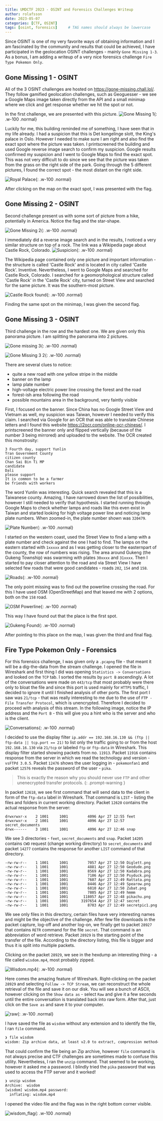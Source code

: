 ```yaml
---
title: UMDCTF 2023 - OSINT and Forensics Challenges Writeup
author: rolafsson
date: 2023-05-07
categories: [CTF, OSINT]
tags: [osint, forensics]     # TAG names should always be lowercase
---
```


Since OSINT is one of my very favorite ways of obtaining information and I am fascinated by the community and results that could be achieved, I have participated in the geolocation OSINT challenges - mainly `Gone Missing 1-3`. As a bonus, I am adding a writeup of a very nice forensics challenge `Fire Type Pokemon Only`.

## Gone Missing 1 - OSINT

All of the 3 OSINT challenges are hosted on <https://gone-missing.chall.lol/>. They follow gamified geolocation challenges, such as Geoguesser - we see a Google Maps image taken directly from the API and a small minimap where we click and get response whether we hit the spot or not. 

In the first challenge, we are presented with this picture. ![Gone Missing 1](/assets/img/2023_05_07_UMDCTF_2023_OSINT/gonemissing1.png){: .w-100 .normal}

Luckily for me, this building reminded me of something, I have seen that in my life already. I had a suspicion that this is Det kongelinge slott, the King's palace in Oslo. However I needed to make sure I am right and also find the exact spot where the picture was taken. I printscreened the building and used Google reverse image search to confirm my suspicion. Google results confirmed my suspicion and I went to Google Maps to find the exact spot. This was not very difficult to do since we see that the picture was taken from the grass on the right side of the park. Going through the 5 different pictures, I found the correct spot - the most distant on the right side.

![Royal Palace](/assets/img/2023_05_07_UMDCTF_2023_OSINT/royalpalace.png){: .w-100 .normal}

After clicking on the map on the exact spot, I was presented with the flag.

## Gone Missing 2 - OSINT

Second challenge present us with some sort of picture from a hike, potentially in America. Notice the flag and the star-shape. 

![Gone Missing 2](/assets/img/2023_05_07_UMDCTF_2023_OSINT/gonemissing2.png){: .w-100 .normal}
 
I immediately did a reverse image search and in the results, I noticed a very similar structure on top of a rock. The link was a Wikipedia page about Castle Rock, Colorado. ![Suspicion](/assets/img/2023_05_07_UMDCTF_2023_OSINT/castlerock.png){: .w-100 .normal}

The Wikipedia page contained only one picture and important information - the structure is called 'Castle Rock' and is located in city called 'Castle Rock'. Inventive. Nevertheless, I went to Google Maps and searched for Castle Rock, Colorado. I searched for a geomorphological structure called 'Castle Rock' in the 'Castle Rock' city, turned on Street View and searched for the same picture. It was the southern-most picture.

![Castle Rock found](/assets/img/2023_05_07_UMDCTF_2023_OSINT/castlerock_found.png){: .w-100 .normal}

Finding the same spot on the minimap, I was given the second flag.

## Gone Missing 3 - OSINT

Third challenge in the row and the hardest one. We are given only this panorama picture. I am splitting the panorama into 2 pictures. 

![Gone missing 3](/assets/img/2023_05_07_UMDCTF_2023_OSINT/gonemissing3.png){: .w-100 .normal}

![Gone Missing 3 2](/assets/img/2023_05_07_UMDCTF_2023_OSINT/gonemissing3_2.png){: .w-100 .normal}

There are several clues to notice:
- quite a new road with one yellow stripe in the middle
- banner on the lamp
- lamp plate number
- high-voltage electric power line crossing the forest and the road
- forest-ish area following the road
- possible mountains area in the background, very faintly visible

First, I focused on the banner. Since China has no Google Street View and Vietnam as well, my suspicion was Taiwan, however I needed to verify this claim. I searched via Google for an OCR that was able to translate Chinese letters and I found this website <https://2ocr.com/online-ocr-chinese/>. I printscreened the banner only and flipped vertically (because of the number 3 being mirrored) and uploaded to the website. The OCR created this monstrosity:
```
3 Fourth day, support Yunlin
Tran Government County
citizen county
Chan Sai Bin Ti MP
candidate
Dali
please support
It is common to be a farmer
be friends with workers
```

The word Yunlin was interesting. Quick search revealed that this is a Taiwanese county. Amazing, I have narrowed down the list of possibilities, however I still needed to verify that hypothesis. I started running through Google Maps to check whether lamps and roads like this even exist in Taiwan and started looking for high voltage power line and noticing lamp plate numbers. When zoomed-in, the plate number shown was `320479`. 

![Plate Number](/assets/img/2023_05_07_UMDCTF_2023_OSINT/platenumber.png){: .w-100 .normal}

I started on the western coast, used the Street View to find a lamp with a plate number and check against the one I had to find. The lamps on the eastern started with `1xxxxx` and as I was getting closer to the easternpart of the county, the row of numbers was rising. The area around Gukeng (the Gukeng Township) was swarming with plates `30xxxx` and `31xxxx`. Then I started to pay closer attention to the road and via Street View I have selected few roads that were good candidates - roads `202`, `154` and `158`.

![Roads](/assets/img/2023_05_07_UMDCTF_2023_OSINT/roads.png){: .w-100 .normal}

The only point missing was to find out the powerline crossing the road. For this I have used OSM (OpenStreetMap) and that leaved me with 2 options, both on the `158` road. 

![OSM Powerline](/assets/img/2023_05_07_UMDCTF_2023_OSINT/osm_powerline.png){: .w-100 .normal}

This way I have found out that the place is the first spot.

![Gukeng Found](/assets/img/2023_05_07_UMDCTF_2023_OSINT/gukeng_found.png){: .w-100 .normal}

After pointing to this place on the map, I was given the third and final flag.

## Fire Type Pokemon Only - Forensics

For this forensics challenge, I was given only a `.pcapng` file - that meant it will be a dig-the-data from the stream challenge. I opened the file in Wireshark and first thing I did was opening `Statistics -> Conversations` and looked on the `TCP` tab. I sorted the results by `port B` ascendingly. A lot of the conversations were made on `443/tcp` that most probably were there only to bloat the file and since this port is used mainly for `HTTPS` traffic, I decided to ignore it until I finished analysis of other ports. The first port I saw was `21/tcp` - that was really interesting to me due to the use of `FTP - File Transfer Protocol`, which is unencrypted. Therefore I decided to proceed with analysis of this stream. In the following image, notice the IP address and the `Port B` - this will give you a hint who is the server and who is the client.

![Conversations](/assets/img/2023_05_07_UMDCTF_2023_OSINT/wireshark_conversation.png){: .w-100 .normal}

I decided to use the display filter `ip.addr == 192.168.16.130 && (ftp || ftp-data || tcp.port == 21)` to list only the traffic going to or from the host `192.168.16.130` via `21/tcp` or labeled `ftp` or `ftp-data` in Wireshark. This display filter started showing packets from no. `11913`. Packet `11916` contains response from the server in which we read the technology and version - `vsFTPd 3.0.5`. Packet `12476` shows the user logging in - `pokemonfan1` and packet `12576` reveals the password of the user - `pika`.
> This is exactly the reason why you should never use `FTP` and other unenecrypted transfer protocols.
{: .prompt-warning }

In packet `12618`, we see first command that will send data to the client in form of the `ftp-data` label in Wireshark. That command is `LIST` - listing the files and folders in current working directory. Packet `12620` contains the actual response from the server:
```
drwxrwxr-x    2 1001     1001         4096 Apr 27 12:55 feet
drwxrwxr-x    2 1001     1001         4096 Apr 27 12:57 secret_documents
drwx------    3 1001     1001         4096 Apr 27 12:46 snap
```

We see 3 directories - `feet`, `secret_documents` and `snap`. Packet `14205` contains `CWD` request (change working directory) to `secret_documents` and packet `14277` contains the response for another `LIST` command of that directory.
```
-rw-rw-r--    1 1001     1001         7057 Apr 27 12:50 Diglett.png
-rw-rw-r--    1 1001     1001         4881 Apr 27 12:50 Geodude.png
-rw-rw-r--    1 1001     1001         8569 Apr 27 12:50 Kadabra.png
-rw-rw-r--    1 1001     1001         7106 Apr 27 12:50 Psyduck.png
-rw-rw-r--    1 1001     1001         7607 Apr 27 12:49 Rattata.png
-rw-rw-r--    1 1001     1001         8446 Apr 27 12:49 Spearow.png
-rw-rw-r--    1 1001     1001         6810 Apr 27 12:50 Zubat.png
-rw-rw-r--    1 1001     1001         7805 Apr 27 12:49 hmmm
-rw-rw-r--    1 1001     1001       118057 Apr 27 12:48 pikachu.png
-rw-rw-r--    1 1001     1001      3197654 Apr 27 12:47 secret
-rw-rw-r--    1 1001     1001         8703 Apr 27 12:49 secretpic1.png
```

We see only files in this directory, certain files have very interesting names and might be the objective of the challenge. After few file downloads in the packet capture, log-off and another log-on, we finally get to packet `28927` that contains `RETR` command for the file `secret`. That command is an abbreviation of word retrieve. Packet `28929` is the starting point of the transfer of the file. According to the directory listing, this file is bigger and thus it is split into multiple packets. 

Clicking on the packet `28929`, we see in the hexdump an interesting thing - a file called `wisdom.mp4`, most probably zipped.

![Wisdom.mp4](/assets/img/2023_05_07_UMDCTF_2023_OSINT/wisdom.png){: .w-100 .normal}

Here comes the amazing feature of Wireshark. Right-clicking on the packet `28929` and selecting `Follow -> TCP Stream`, we can reconstruct the whole retrieval of the file and save it on our disk. You will see a bunch of ASCII, however clicking on the `Show data as` - select `Raw` and give it a few seconds until the entire conversation is translated back into raw form. After that, just click on the `Save as` and save it to your computer.

![raw](/assets/img/2023_05_07_UMDCTF_2023_OSINT/raw.png){: .w-100 .normal}

I have saved the file as `wisdom` without any extension and to identify the file, I ran `file` command.

```bash
❯ file wisdom
wisdom: Zip archive data, at least v2.0 to extract, compression method=deflate
```

That could confirm the file being an Zip archive, however `file` command is not always precise and CTF challenges are sometimes made to confuse this utility. Nevertheless, I ran the `unzip` command. That seemed to be working, however it asked me a password. I blindly tried the `pika` password that was used to access the FTP server and it worked!

```bash
❯ unzip wisdom
Archive:  wisdom
[wisdom] wisdom.mp4 password: 
  inflating: wisdom.mp4  
```

I opened the video file and the flag was in the right bottom corner visible.

![wisdom_flag](/assets/img/2023_05_07_UMDCTF_2023_OSINT/wisdom_flag.png){: .w-100 .normal}